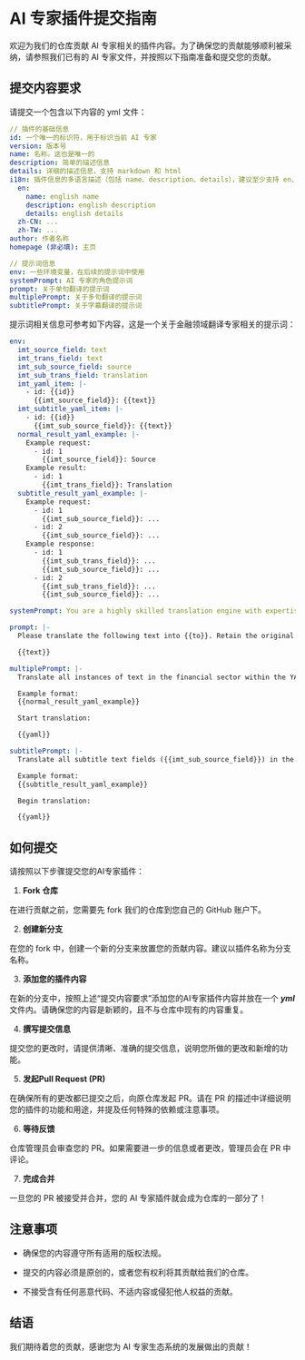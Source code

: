 # AI 专家插件提交指南

欢迎为我们的仓库贡献 AI 专家相关的插件内容。为了确保您的贡献能够顺利被采纳，请参照我们已有的 AI 专家文件，并按照以下指南准备和提交您的贡献。

## 提交内容要求

请提交一个包含以下内容的 yml 文件：

```yaml
// 插件的基础信息
id: 一个唯一的标识符，用于标识当前 AI 专家
version: 版本号
name: 名称。这也是唯一的
description: 简单的描述信息
details: 详细的描述信息，支持 markdown 和 html
i18n: 插件信息的多语言描述（包括 name、description、details），建议至少支持 en、zh-CN、zh-TW
  en:
    name: english name
    description: english description
    details: english details
  zh-CN: ...
  zh-TW: ...
author: 作者名称
homepage (非必填): 主页

// 提示词信息
env: 一些环境变量，在后续的提示词中使用
systemPrompt: AI 专家的角色提示词
prompt: 关于单句翻译的提示词
multiplePrompt: 关于多句翻译的提示词
subtitlePrompt: 关于字幕翻译的提示词
```

提示词相关信息可参考如下内容，这是一个关于金融领域翻译专家相关的提示词：

```yaml
env:
  imt_source_field: text
  imt_trans_field: text
  imt_sub_source_field: source
  imt_sub_trans_field: translation
  imt_yaml_item: |-
    - id: {{id}}
      {{imt_source_field}}: {{text}}
  imt_subtitle_yaml_item: |-
    - id: {{id}}
      {{imt_sub_source_field}}: {{text}}
  normal_result_yaml_example: |-
    Example request:
      - id: 1
        {{imt_source_field}}: Source
    Example result:
      - id: 1
        {{imt_trans_field}}: Translation
  subtitle_result_yaml_example: |-
    Example request:
      - id: 1
        {{imt_sub_source_field}}: ...
      - id: 2
        {{imt_sub_source_field}}: ...
    Example response:
      - id: 1
        {{imt_sub_trans_field}}: ...
        {{imt_sub_source_field}}: ...
      - id: 2
        {{imt_sub_trans_field}}: ...
        {{imt_sub_source_field}}: ...

systemPrompt: You are a highly skilled translation engine with expertise in the financial sector. Your function is to translate texts accurately into the target language specified, maintaining the original format, financial terms, market data, and currency abbreviations. Do not add any explanations or annotations to the translated text.

prompt: |-
  Please translate the following text into {{to}}. Retain the original paragraph formatting, financial terms (e.g., ETFs, ROI), currency symbols (e.g., $, €), and market data. Ensure all numerical values are accurately represented. Do not add explanations or annotations:

  {{text}}

multiplePrompt: |-
  Translate all instances of text in the financial sector within the YAML-formatted document below into {{to}}. Insert the translation in the corresponding {{imt_trans_field}} for each entry. Ensure financial terms, currency symbols, and market data are accurately translated and retain their original formatting. Do not include explanations or annotations.

  Example format:
  {{normal_result_yaml_example}}

  Start translation:

  {{yaml}}

subtitlePrompt: |-
  Translate all subtitle text fields ({{imt_sub_source_field}}) in the YAML-formatted video subtitles below into {{to}}, and fill in the translated text in the corresponding {{imt_sub_trans_field}}. Ensure you maintain the original formatting, accurately translate financial terms, currency symbols, and market data, and do not add explanations or annotations. The output must be in a valid YAML format that retains both the source and translated fields.

  Example format:
  {{subtitle_result_yaml_example}}

  Begin translation:

  {{yaml}}
```

## 如何提交

请按照以下步骤提交您的AI专家插件：

1. **Fork 仓库**

在进行贡献之前，您需要先 fork 我们的仓库到您自己的 GitHub 账户下。

2. **创建新分支**

在您的 fork 中，创建一个新的分支来放置您的贡献内容。建议以插件名称为分支名称。

3. **添加您的插件内容**

在新的分支中，按照上述“提交内容要求”添加您的AI专家插件内容并放在一个 ***yml*** 文件内。请确保您的内容是新颖的，且不与仓库中现有的内容重复。

4. **撰写提交信息**

提交您的更改时，请提供清晰、准确的提交信息，说明您所做的更改和新增的功能。

5. **发起Pull Request (PR)**

在确保所有的更改都已提交之后，向原仓库发起 PR。请在 PR 的描述中详细说明您的插件的功能和用途，并提及任何特殊的依赖或注意事项。

6. **等待反馈**

仓库管理员会审查您的 PR。如果需要进一步的信息或者更改，管理员会在 PR 中评论。

7. **完成合并**

一旦您的 PR 被接受并合并，您的 AI 专家插件就会成为仓库的一部分了！

## 注意事项

* 确保您的内容遵守所有适用的版权法规。

* 提交的内容必须是原创的，或者您有权利将其贡献给我们的仓库。

* 不接受含有任何恶意代码、不适内容或侵犯他人权益的贡献。

## 结语

我们期待着您的贡献，感谢您为 AI 专家生态系统的发展做出的贡献！
